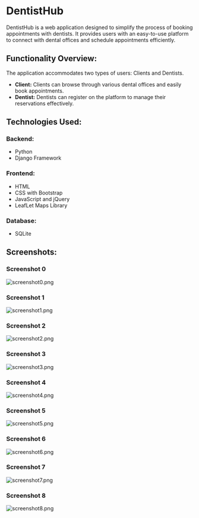 # DentistHub

DentistHub is a web application designed to simplify the process of booking appointments with dentists. It provides users with an easy-to-use platform to connect with dental offices and schedule appointments efficiently.

## Functionality Overview:

The application accommodates two types of users: Clients and Dentists.

- **Client:** Clients can browse through various dental offices and easily book appointments.
- **Dentist:** Dentists can register on the platform to manage their reservations effectively.

## Technologies Used:

### Backend:
- Python
- Django Framework

### Frontend:
- HTML
- CSS with Bootstrap
- JavaScript and jQuery
- LeafLet Maps Library

### Database:
- SQLite

## Screenshots:

### Screenshot 0
![screenshot0.png](screenshot0.png)

### Screenshot 1
![screenshot1.png](screenshot1.png)

### Screenshot 2
![screenshot2.png](screenshot2.png)

### Screenshot 3
![screenshot3.png](screenshot3.png)

### Screenshot 4
![screenshot4.png](screenshot4.png)

### Screenshot 5
![screenshot5.png](screenshot5.png)

### Screenshot 6
![screenshot6.png](screenshot6.png)

### Screenshot 7
![screenshot7.png](screenshot7.png)

### Screenshot 8
![screenshot8.png](screenshot8.png)

